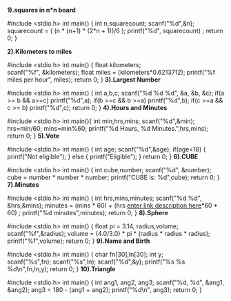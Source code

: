 **1).squares in n*n board**

#include <stdio.h> 
int main() { 
int n,squarecount;
scanf("%d",&n); 
squarecount = ( (n * (n+1) * (2*n + 1))/6 );
printf("%d", squarecount) ;
				return 0;
}

**2).Kilometers to miles**

#include <stdio.h>
int main() {
					float kilometers;	
					scanf("%f", &kilometers);
					float miles = (kilometers*0.6213712);
					printf("%f miles per hour", miles);
					return 0;
}
**3).Largest Number**  
 
#include <stdio.h>
 int main() {
 int a,b,c;
	scanf("%d %d %d", &a, &b, &c);
	if(a >= b && a>=c)
	printf("%d",a);
	if(b >=c && b >=a)
		printf("%d",b);
	if(c >=a && c >= b)
	    printf("%d",c);
	    return 0;
}
**4).Hours and Minutes**

 #include <stdio.h>
 int main(){
   int min,hrs,mins;
       scanf("%d",&min);
    hrs=min/60;
    mins=min%60;
    printf("%d Hours, %d Minutes.",hrs,mins);
    return 0;
}
**5).Vote**

#include <stdio.h>
int main() {
			int age;
	 scanf("%d",&age);
	   if(age<18)
		     {    
			     printf("Not eligible");
			  }
		else
			  {
				printf("Eligible");
				}
		return 0;
}
**6).CUBE**

#include <stdio.h>
int main() {
		int cube,number;
  scanf("%d", &number);
  cube = number * number * number;
  printf("CUBE is: %d",cube);
  return 0;
}
**7).Minutes**

#include <stdio.h>
int main() {
	  int hrs,mins,minutes;
	  scanf("%d %d", &hrs,&mins);
	  minutes = (mins  *  60) + (hrs [enter link description here](www.gogle.com)*60 * 60) ;
	   printf("%d minutes",minutes);
	   return 0;
}
**8).Sphere**

#include <stdio.h>
int main() {
		float pi = 3.14, radius,volume;
		scanf("%f",&radius);
		volume = (4.0/3.0) * pi * (radius * radius * radius);
		printf("%f",volume);
		return 0;
}
**9).Name and Birth**

#include <stdio.h>
int main() {
	char fn[30],ln[30];
	      int y;  
	scanf("%s",fn);
	scanf("%s",ln);
	scanf("%d",&y);
	printf("%s %s %d\n",fn,ln,y);
	return 0;
}
**10).Triangle**

#include <stdio.h>
int main()  {
      int ang1, ang2, ang3;
      scanf("%d, %d", &ang1, &ang2);
      ang3 = 180 - (ang1 + ang2);
      printf("%d\n", ang3);
      return 0;
 } 
